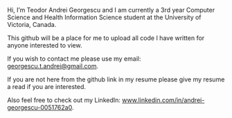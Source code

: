 Hi, I’m Teodor Andrei Georgescu and I am currently a 3rd year Computer Science and Health Information Science student at the University of Victoria, Canada.

This github will be a place for me to upload all code I have written for anyone interested to view.

If you wish to contact me please use my email: georgescu.t.andrei@gmail.com.

If you are not here from the github link in my resume please give my resume a read if you are interested.

Also feel free to check out my LinkedIn: www.linkedin.com/in/andrei-georgescu-0051762a0.
